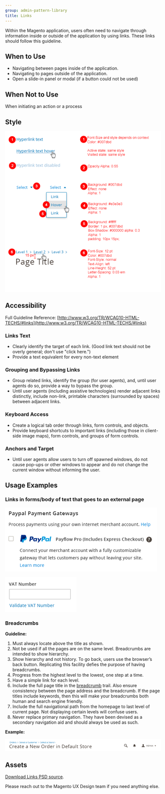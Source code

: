 ```yaml
---
group: admin-pattern-library
title: Links
---
```

Within the Magento application, users often need to navigate through information inside or outside of the application by using links. These links should follow this guideline.

## When to Use

*  Navigating between pages inside of the application.
*  Navigating to pages outside of the application.
*  Open a slide-in panel or modal (if a button could not be used)

## When Not to Use

When initiating an action or a process

## Style

![](img/style.png)

## Accessibility

Full Guideline Reference: [http://www.w3.org/TR/WCAG10-HTML-TECHS/#links](http://www.w3.org/TR/WCAG10-HTML-TECHS/#links)

### Links Text

*  Clearly identify the target of each link. (Good link text should not be overly general; don't use "click here.")
*  Provide a text equivalent for every non-text element

### Grouping and Bypassing Links

*  Group related links, identify the group (for user agents), and, until user agents do so, provide a way to bypass the group.
*  Until user agents (including assistive technologies) render adjacent links distinctly, include non-link, printable characters (surrounded by spaces) between adjacent links.

### Keyboard Access

*  Create a logical tab order through links, form controls, and objects.
*  Provide keyboard shortcuts to important links (including those in client-side image maps), form controls, and groups of form controls.

### Anchors and Target

*  Until user agents allow users to turn off spawned windows, do not cause pop-ups or other windows to appear and do not change the current window without informing the user.

## Usage Examples

### Links in forms/body of text that goes to an external page

![](img/example1.png)

![](img/example3.png)

### Breadcrumbs

**Guideline:**

1. Must always locate above the title as shown.
1. Not be used if all the pages are on the same level. Breadcrumbs are intended to show hierarchy.
1. Show hierarchy and not history. To go back, users use the browser’s back button. Replicating this facility defies the purpose of having breadcrumbs.
1. Progress from the highest level to the lowest, one step at a time.
1. Have a simple link for each level.
1. Include the full page title in the [breadcrumb](https://glossary.magento.com/breadcrumb) trail. Also ensure consistency between the page address and the breadcrumb. If the page titles include keywords, then this will make your breadcrumbs both human and search engine friendly.
1. Include the full navigational path from the homepage to last level of current page. Not displaying certain levels will confuse users.
1. Never replace primary navigation. They have been devised as a secondary navigation aid and should always be used as such.

**Example:**

![](img/example5.png)

## Assets

[Download Links PSD source](src/magento-links.psd).

Please reach out to the Magento UX Design team if you need anything else.
